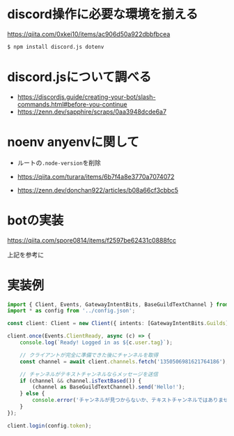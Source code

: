 # discord操作に必要な環境を揃える

https://qiita.com/0xkei10/items/ac906d50a922dbbfbcea

```bash
$ npm install discord.js dotenv
```

# discord.jsについて調べる

- https://discordjs.guide/creating-your-bot/slash-commands.html#before-you-continue
- https://zenn.dev/sapphire/scraps/0aa3948dcde6a7

# noenv anyenvに関して

- ルートの`.node-version`を削除

- https://qiita.com/turara/items/6b7f4a8e3770a7074072
- https://zenn.dev/donchan922/articles/b08a66cf3cbbc5

# botの実装

https://qiita.com/spore0814/items/f2597be62431c0888fcc

上記を参考に

# 実装例

```ts
import { Client, Events, GatewayIntentBits, BaseGuildTextChannel } from 'discord.js';
import * as config from '../config.json';

const client: Client = new Client({ intents: [GatewayIntentBits.Guilds] });

client.once(Events.ClientReady, async (c) => {
    console.log(`Ready! Logged in as ${c.user.tag}`);

    // クライアントが完全に準備できた後にチャンネルを取得
    const channel = await client.channels.fetch('1350506981621764186');

    // チャンネルがテキストチャンネルならメッセージを送信
    if (channel && channel.isTextBased()) {
        (channel as BaseGuildTextChannel).send('Hello!');
    } else {
        console.error('チャンネルが見つからないか、テキストチャンネルではありません。');
    }
});

client.login(config.token);

```
